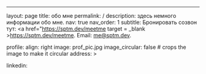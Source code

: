 ---
layout: page
title: обо мне
permalink: /
description: здесь немного информации обо мне.
nav: true
nav_order: 1
subtitle: Бронировать созвон тут: <a href="https://sptm.dev/meetme target = _blank >https://sptm.dev/meetme</a>. Email: me@sptm.dev.

profile:
align: right
image: prof_pic.jpg
image_circular: false # crops the image to make it circular
address: >
<p>linkedin: <a href="https://www.linkedin.com/in/sptm/ target=_blank </p>
<p>gmail: soslanaldatov@gmail.com</p>
<p>локация: Тбилиси, Грузия</p>

news: true  # includes a list of news items
selected_papers: false # includes a list of papers marked as "selected={true}"
social: true  # includes social icons at the bottom of the page
